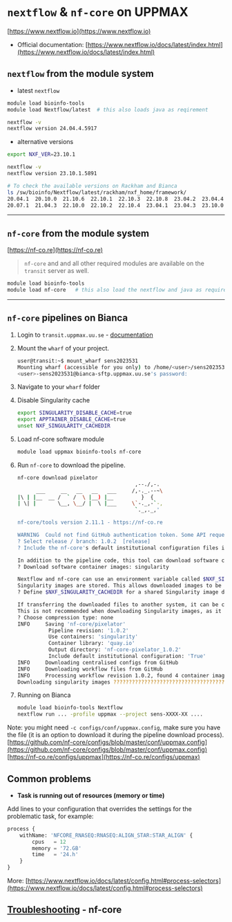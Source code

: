 # `nextflow` & `nf-core` on UPPMAX

[https://www.nextflow.io](https://www.nextflow.io)  

- Official documentation: [https://www.nextflow.io/docs/latest/index.html](https://www.nextflow.io/docs/latest/index.html)


## `nextflow` from the module system

- latest `nextflow`

```bash
module load bioinfo-tools
module load Nextflow/latest  # this also loads java as reqirement

nextflow -v
nextflow version 24.04.4.5917
```

- alternative versions

```bash
export NXF_VER=23.10.1

nextflow -v
nextflow version 23.10.1.5891
```

```bash
# To check the available versions on Rackham and Bianca
ls /sw/bioinfo/Nextflow/latest/rackham/nxf_home/framework/
20.04.1  20.10.0  21.10.6  22.10.1  22.10.3  22.10.8  23.04.2  23.04.4  23.10.1  24.04.2  24.04.4
20.07.1  21.04.3  22.10.0  22.10.2  22.10.4  23.04.1  23.04.3  23.10.0  24.04.1  24.04.3
```

---

## `nf-core` from the module system

[https://nf-co.re](https://nf-co.re)
> `nf-core` and and all other required modules are available on the `transit` server as well.

```bash
module load bioinfo-tools
module load nf-core   # this also load the nextflow and java as requirements
```

---

## `nf-core` pipelines on Bianca

1. Login to `transit.uppmax.uu.se` - [documentation](../cluster_guides/transfer_bianca#transit-server)  
2. Mount the `wharf` of your project.

    ```bash
    user@transit:~$ mount_wharf sens2023531
    Mounting wharf (accessible for you only) to /home/<user>/sens2023531
    <user>-sens2023531@bianca-sftp.uppmax.uu.se's password: 
    ```

3. Navigate to your `wharf` folder
4. Disable Singularity cache

   ```bash
   export SINGULARITY_DISABLE_CACHE=true
   export APPTAINER_DISABLE_CACHE=true
   unset NXF_SINGULARITY_CACHEDIR
   ```

5. Load nf-core software module

   ```bash
   module load uppmax bioinfo-tools nf-core
   ```

6. Run `nf-core` to download the pipeline.

    ```bash
    nf-core download pixelator
                                          ,--./,-.
          ___     __   __   __   ___     /,-._.--~\
    |\ | |__  __ /  ` /  \ |__) |__         }  {
    | \| |       \__, \__/ |  \ |___     \`-._,-`-,
                                          `._,._,'

    nf-core/tools version 2.11.1 - https://nf-co.re

    WARNING  Could not find GitHub authentication token. Some API requests may fail.                                                    
    ? Select release / branch: 1.0.2  [release]
    ? Include the nf-core's default institutional configuration files into the download? Yes

    In addition to the pipeline code, this tool can download software containers.
    ? Download software container images: singularity

    Nextflow and nf-core can use an environment variable called $NXF_SINGULARITY_CACHEDIR that is a path to a directory where remote 
    Singularity images are stored. This allows downloaded images to be cached in a central location.
    ? Define $NXF_SINGULARITY_CACHEDIR for a shared Singularity image download folder? [y/n]: n

    If transferring the downloaded files to another system, it can be convenient to have everything compressed in a single file.
    This is not recommended when downloading Singularity images, as it can take a long time and saves very little space.
    ? Choose compression type: none
    INFO     Saving 'nf-core/pixelator'                                                                                                 
              Pipeline revision: '1.0.2'                                                                                                
              Use containers: 'singularity'                                                                                             
              Container library: 'quay.io'                                                                                              
              Output directory: 'nf-core-pixelator_1.0.2'                                                                               
              Include default institutional configuration: 'True'                                                                       
    INFO     Downloading centralised configs from GitHub                                                                                
    INFO     Downloading workflow files from GitHub                                                                                     
    INFO     Processing workflow revision 1.0.2, found 4 container images in     total.
    Downloading singularity images ???????????????????????????????????????????????????????????????????????????????? 100% ? 4/4 completed
    ```

7. Running on Bianca

    ```bash
    module load bioinfo-tools Nextflow
    nextflow run ... -profile uppmax --project sens-XXXX-XX .... 
    ```

Note: you might need `-c configs/conf/uppmax.config`,  make sure you have the file (it is an option to download it during the pipeline download process).  
[https://github.com/nf-core/configs/blob/master/conf/uppmax.config](https://github.com/nf-core/configs/blob/master/conf/uppmax.config)  
[https://nf-co.re/configs/uppmax](https://nf-co.re/configs/uppmax)

## Common problems

- **Task is running out of resources (memory or time)**

Add lines to your configuration that overrides the settings for the problematic task, for example:

```python
process {
    withName: 'NFCORE_RNASEQ:RNASEQ:ALIGN_STAR:STAR_ALIGN' {
        cpus   = 12
        memory = '72.GB'
        time   = '24.h'
    }
}
```

More: [https://www.nextflow.io/docs/latest/config.html#process-selectors](https://www.nextflow.io/docs/latest/config.html#process-selectors)

## **[Troubleshooting](https://nf-co.re/docs/usage/troubleshooting/overview)** - nf-core
